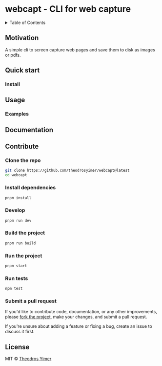 # webcapt - CLI for web capture

<details><summary>Table of Contents</summary>

- [Motivation](#motivation)
- [Quick start](#quick-start)
  - [Install](#install)
- [Usage](#usage)
  - [Examples](#examples)
- [Documentation](#documentation)
- [Contribute](#contribute)
  - [Clone the repo](#clone-the-repo)
  - [Install dependencies](#install-dependencies)
  - [Develop](#develop)
  - [Build the project](#build-the-project)
  - [Run the project](#run-the-project)
  - [Run tests](#run-tests)
  - [Submit a pull request](#submit-a-pull-request)
- [License](#license)

</details>

## Motivation

<!-- ## Prerequisites -->
A simple cli to screen capture web pages and save them to disk as images or pdfs.

## Quick start

### Install

<!--
```sh
npm install -g @thyi/webcapt-CLI
```

```sh
npm install --save @thyi/webcapt-LIB
```

To see this awesome project, navigate to [webcapt](https://webcapt.com). -->

## Usage
<!--
Available flags:

- `-i`, `--input` - Path to input file or directory
- `-o`, `--output` - Path to output file or directory
- `-c`, `--config` - Path to config file
- `-t`, `--template` - Path to template file
- `-e`, `--env` - Environment to use
- `--env-file` - Path to environment file
- `-b`, `--base` - Base path to use
- `-r`, `--root` - Root path to use
- `-p`, `--port` - Port to use
- `-h`, `--help` - Show help
- `-v`, `--version` - Show version number
- `-d`, `--debug` - Sho9-+w debug logs
- `-f`, `--force` - Force overwrite of output file
- `-q`, `--quiet` - Show only errors
- `-s`, `--silent` - No output at all
- `--ext` - File extension to use -->

### Examples

<!-- ```sh
webcapt --input ./input --output ./output
``` -->

<!-- ... -->

## Documentation

<!-- See the [documentation](https://webcapt.com/docs) for more information. -->

## Contribute

### Clone the repo

```sh
git clone https://github.com/theodrosyimer/webcapt@latest
cd webcapt
```

### Install dependencies

```sh
pnpm install
```

### Develop

```sh
pnpm run dev
```

### Build the project

```sh
pnpm run build
```

### Run the project

```sh
pnpm start
```

### Run tests

```sh
npm test
```

### Submit a pull request

If you'd like to contribute code, documentation, or any other improvements, please [fork the project](https://gihub.com/theodrosyimer/webcapt/fork), make your changes, and submit a pull request.

If you're unsure about adding a feature or fixing a bug, create an issue to discuss it first.

<!-- ## Related -->

## License

MIT © [Theodros Yimer](https://github.com/theodrosyimer)
